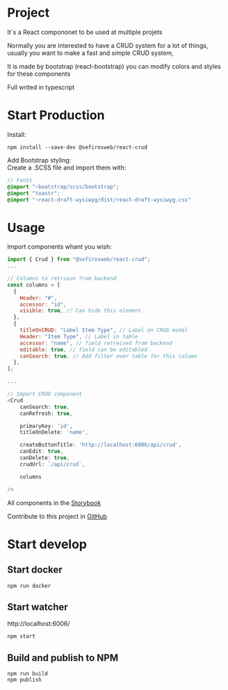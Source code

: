 # Project

It´s a React compononet to be used at multiple projets

Normally you are interested to have a CRUD system for a lot of things, usually you want to make a fast and simple CRUD system,

It is made by bootstrap (react-bootstrap) you can modify colors and styles for these components

Full writed in typescript

# Start Production

Install:

```
npm install --save-dev @sefirosweb/react-crud
```
Add Bootstrap styling:\
Create a .SCSS file and import them with:
```scss
// Fonts
@import "~bootstrap/scss/bootstrap";
@import "toastr";
@import "~react-draft-wysiwyg/dist/react-draft-wysiwyg.css"
```
# Usage

Import components whant you wish:

```js
import { Crud } from "@sefirosweb/react-crud";
...

// Columns to retrieve from backend
const columns = [
  {
    Header: "#",
    accessor: "id",
    visible: true, // Can hide this element
  },
  {
    titleOnCRUD: "Label Item Type", // Label on CRUD modal
    Header: "Item Type", // Label in table
    accessor: "name", // field retreived from backend
    editable: true, // field can be editabled
    canSearch: true, // Add filter over table for this column
  },
];

...

// Import CRUD component
<Crud
    canSearch: true,
    canRefresh: true,

    primaryKey: 'id',
    titleOnDelete: 'name',

    createButtonTitle: 'http://localhost:6006/api/crud',
    canEdit: true,
    canDelete: true,
    crudUrl: `/api/crud`,

    columns

/>
```

All components in the [Storybook](https://sefirosweb.github.io/react-crud/)

Contribute to this project in [GitHub](https://github.com/sefirosweb/react-crud)

# Start develop

## Start docker

```
npm run docker
```

## Start watcher

http://localhost:6006/

```
npm start
```

## Build and publish to NPM

```
npm run build
npm publish
```
